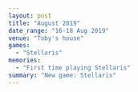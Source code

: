 ```yaml
---
layout: post
title: "August 2019"
date_range: "16-18 Aug 2019"
venue: "Toby's house"
games:
  - "Stellaris"
memories:
  - "First time playing Stellaris"
summary: "New game: Stellaris"
---
```

